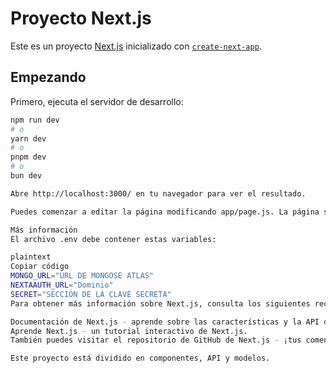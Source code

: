 # Proyecto Next.js

Este es un proyecto [Next.js](https://nextjs.org/) inicializado con [`create-next-app`](https://github.com/vercel/next.js/tree/canary/packages/create-next-app).

## Empezando

Primero, ejecuta el servidor de desarrollo:

```bash
npm run dev
# o
yarn dev
# o
pnpm dev
# o
bun dev

Abre http://localhost:3000/ en tu navegador para ver el resultado.

Puedes comenzar a editar la página modificando app/page.js. La página se actualiza automáticamente mientras editas el archivo.

Más información
El archivo .env debe contener estas variables:

plaintext
Copiar código
MONGO_URL="URL DE MONGOSE ATLAS"
NEXTAAUTH_URL="Dominio"
SECRET="SECCIÓN DE LA CLAVE SECRETA"
Para obtener más información sobre Next.js, consulta los siguientes recursos:

Documentación de Next.js - aprende sobre las características y la API de Next.js.
Aprende Next.js - un tutorial interactivo de Next.js.
También puedes visitar el repositorio de GitHub de Next.js - ¡tus comentarios y contribuciones son bienvenidos!

Este proyecto está dividido en componentes, API y modelos.